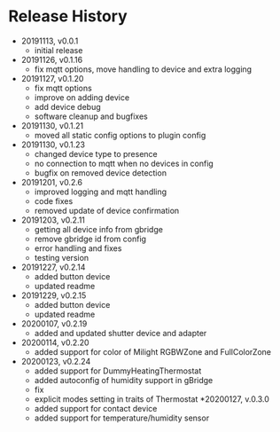 # Release History

* 20191113, v0.0.1
	* initial release
* 20191126, v0.1.16
	* fix mqtt options, move handling to device and extra logging
* 20191127, v0.1.20
	* fix mqtt options
	* improve on adding device
	* add device debug
	* software cleanup and bugfixes
* 20191130, v0.1.21
	* moved all static config options to plugin config
* 20191130, v0.1.23
	* changed device type to presence
	* no connection to mqtt when no devices in config
	* bugfix on removed device detection
* 20191201, v0.2.6
	* improved logging and mqtt handling
	* code fixes
	* removed update of device confirmation
* 20191203, v0.2.11
	* getting all device info from gbridge
	* remove gbridge id from config
	* error handling and fixes
	* testing version
* 20191227, v0.2.14
	* added button device
	* updated readme
* 20191229, v0.2.15
	* added button device
	* updated readme
* 20200107, v0.2.19
	* added and updated shutter device and adapter
* 20200114, v0.2.20
	* added support for color of Milight RGBWZone and FullColorZone
* 20200123, v0.2.24
	* added support for DummyHeatingThermostat
	* added autoconfig of humidity support in gBridge
	* fix
	* explicit modes setting in traits of Thermostat
*20200127, v.0.3.0
	* added support for contact device
	* added support for temperature/humidity sensor
